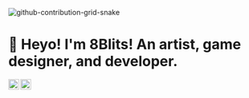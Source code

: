 ![github-contribution-grid-snake](https://user-images.githubusercontent.com/68965951/157760335-ac32bb4b-6a4e-4013-8d9e-22460084e0ff.svg)

# 👋 Heyo! I'm 8Blits! An artist, game designer, and developer.
<a href="https://twitter.com/8Blits">
  <img align="left" alt="8Blits | Twitter" width="21px" src="https://raw.githubusercontent.com/anuraghazra/anuraghazra/master/assets/twitter.svg" />
</a>
<a href="http://8blits.com/">
  <img align="left" alt="8Blits | Website" width="21px" src="https://avatars2.githubusercontent.com/u/68965951?s=60&v=4" />
</a>

<br />
